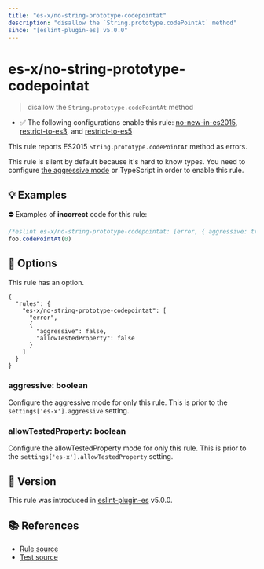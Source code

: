 ```yaml
---
title: "es-x/no-string-prototype-codepointat"
description: "disallow the `String.prototype.codePointAt` method"
since: "[eslint-plugin-es] v5.0.0"
---
```


# es-x/no-string-prototype-codepointat
> disallow the `String.prototype.codePointAt` method

- ✅ The following configurations enable this rule: [no-new-in-es2015], [restrict-to-es3], and [restrict-to-es5]

This rule reports ES2015 `String.prototype.codePointAt` method as errors.

This rule is silent by default because it's hard to know types. You need to configure [the aggressive mode](https://github.com/eslint-community/eslint-plugin-es-x/tree/master/docs/#the-aggressive-mode) or TypeScript in order to enable this rule.

## 💡 Examples

⛔ Examples of **incorrect** code for this rule:

<eslint-playground type="bad">

```js
/*eslint es-x/no-string-prototype-codepointat: [error, { aggressive: true }] */
foo.codePointAt(0)
```

</eslint-playground>

## 🔧 Options

This rule has an option.

```jsonc
{
  "rules": {
    "es-x/no-string-prototype-codepointat": [
      "error",
      {
        "aggressive": false,
        "allowTestedProperty": false
      }
    ]
  }
}
```

### aggressive: boolean

Configure the aggressive mode for only this rule.
This is prior to the `settings['es-x'].aggressive` setting.

### allowTestedProperty: boolean

Configure the allowTestedProperty mode for only this rule.
This is prior to the `settings['es-x'].allowTestedProperty` setting.

## 🚀 Version

This rule was introduced in [eslint-plugin-es] v5.0.0.

[eslint-plugin-es]: https://github.com/mysticatea/eslint-plugin-es

## 📚 References

- [Rule source](https://github.com/eslint-community/eslint-plugin-es-x/blob/master/lib/rules/no-string-prototype-codepointat.js)
- [Test source](https://github.com/eslint-community/eslint-plugin-es-x/blob/master/tests/lib/rules/no-string-prototype-codepointat.js)

[no-new-in-es2015]: ../configs/index.md#no-new-in-es2015
[restrict-to-es3]: ../configs/index.md#restrict-to-es3
[restrict-to-es5]: ../configs/index.md#restrict-to-es5
